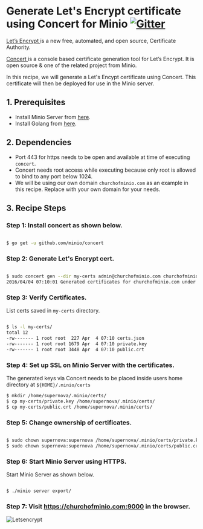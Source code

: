 # Generate Let's Encrypt certificate using Concert for Minio [![Gitter](https://badges.gitter.im/Join%20Chat.svg)](https://gitter.im/minio/minio?utm_source=badge&utm_medium=badge&utm_campaign=pr-badge&utm_content=badge)

[Let’s Encrypt ](https://letsencrypt.org/) is a new free, automated, and open source, Certificate Authority.

[Concert ](https://docs.minio.io/docs/concert) is a console based certificate generation tool for  Let’s Encrypt. It is open source & one of the related project from Minio.

In this recipe, we will generate a Let's Encypt certificate using Concert. This certificate will then be  deployed for use in the Minio server.

## 1. Prerequisites

* Install Minio Server from [here](https://docs.minio.io/docs/minio).
* Install Golang from [here](https://docs.minio.io/docs/how-to-install-golang).

## 2. Dependencies

* Port 443 for https needs to be open and available at time of executing `concert`.
* Concert needs root access while executing because only root is allowed to bind to any port below 1024.
* We will be using our own domain ``churchofminio.com``  as an example in this recipe. Replace with your own domain for your needs.

## 3. Recipe Steps

### Step 1: Install concert as shown below.

```sh

$ go get -u github.com/minio/concert


```

### Step 2: Generate Let's Encrypt cert.


```sh

$ sudo concert gen --dir my-certs admin@churchofminio.com churchofminio.com
2016/04/04 07:10:01 Generated certificates for churchofminio.com under my-certs will expire in 89 days.

```

### Step 3: Verify Certificates.

List certs saved in `my-certs` directory.

```sh

$ ls -l my-certs/
total 12
-rw------- 1 root root  227 Apr  4 07:10 certs.json
-rw------- 1 root root 1679 Apr  4 07:10 private.key
-rw------- 1 root root 3448 Apr  4 07:10 public.crt

```

### Step 4: Set up SSL on Minio Server with the certificates.

The generated keys via Concert needs to be placed inside users home directory at ``${HOME}/.minio/certs``

```sh
$ mkdir /home/supernova/.minio/certs/
$ cp my-certs/private.key /home/supernova/.minio/certs/
$ cp my-certs/public.crt /home/supernova/.minio/certs/

```

### Step 5: Change ownership of certificates.

```sh

$ sudo chown supernova:supernova /home/supernova/.minio/certs/private.key
$ sudo chown supernova:supernova /home/supernova/.minio/certs/public.crt

```

### Step 6: Start Minio Server using HTTPS.

Start Minio Server as shown below.

```sh

$ ./minio server export/

```

### Step 7: Visit https://churchofminio.com:9000 in the browser.

![Letsencrypt](https://github.com/minio/cookbook/blob/master/docs/screenshots/letsencrypt-concert-minio.jpg?raw=true)
